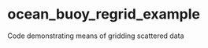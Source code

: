 ocean_buoy_regrid_example
=========================

Code demonstrating means of gridding scattered data

